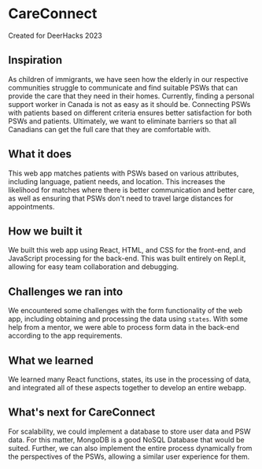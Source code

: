 # CareConnect
Created for DeerHacks 2023

## Inspiration
As children of immigrants, we have seen how the elderly in our respective communities struggle to communicate and find suitable PSWs that can provide the care that they need in their homes. 
Currently, finding a personal support worker in Canada is not as easy as it should be. Connecting PSWs with patients based on different criteria ensures better satisfaction for both PSWs and patients. Ultimately, we want to eliminate barriers so that all Canadians can get the full care that they are comfortable with.

## What it does
This web app matches patients with PSWs based on various attributes, including language, patient needs, and location. This increases the likelihood for matches where there is better communication and better care, as well as ensuring that PSWs don't need to travel large distances for appointments.

## How we built it
We built this web app using React, HTML, and CSS for the front-end, and JavaScript processing for the back-end. This was built entirely on Repl.it, allowing for easy team collaboration and debugging.

## Challenges we ran into
We encountered some challenges with the form functionality of the web app, including obtaining and processing the data using ```states```. With some help from a mentor, we were able to process form data in the back-end according to the app requirements.

## What we learned
We learned many React functions, states, its use in the processing of data, and integrated all of these aspects together to develop an entire webapp.

## What's next for CareConnect
For scalability, we could implement a database to store user data and PSW data. For this matter, MongoDB is a good NoSQL Database that would be suited.
Further, we can also implement the entire process dynamically from the perspectives of the PSWs, allowing a similar user experience for them.
